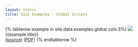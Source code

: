 ```yaml
---
layout: static
title: SILE Examples - Global Scripts
---
```


<table class="examples">
{% tablerow example in site.data.examples.global cols:3%}
    <a href="https://raw.githubusercontent.com/simoncozens/sile/master/examples/{{example.fn}}.png">
    <img src="https://raw.githubusercontent.com/simoncozens/sile/master/examples/{{example.fn}}.png">
    </a>
    <br/>
    <span class="title">{{example.title}}</span><br/>
    (<a href="https://raw.githubusercontent.com/simoncozens/sile/master/examples/{{example.source}}">source</a>) 
    (<a href="https://raw.githubusercontent.com/simoncozens/sile/master/examples/{{example.fn}}.pdf">PDF</a>)
{% endtablerow %}
</table>
